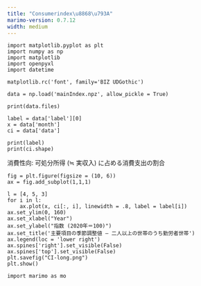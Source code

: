 ```yaml
---
title: "Consumerindex\u8868\u793A"
marimo-version: 0.7.12
width: medium
---
```


```{.python.marimo}
import matplotlib.pyplot as plt
import numpy as np
import matplotlib
import openpyxl
import datetime

matplotlib.rc('font', family='BIZ UDGothic')
```

```{.python.marimo}
data = np.load('mainIndex.npz', allow_pickle = True)

print(data.files)
```

```{.python.marimo}
label = data['label'][0]
x = data['month']
ci = data['data']
```

```{.python.marimo}
print(label)
print(ci.shape)
```

消費性向: 可処分所得 (≒ 実収入) に占める消費支出の割合

```{.python.marimo}
fig = plt.figure(figsize = (10, 6)) 
ax = fig.add_subplot(1,1,1)

l = [4, 5, 3]
for i in l:
    ax.plot(x, ci[:, i], linewidth = .8, label = label[i])
ax.set_ylim(0, 160)
ax.set_xlabel("Year")
ax.set_ylabel("指数 (2020年＝100)")
ax.set_title('主要項目の季節調整値 ― 二人以上の世帯のうち勤労者世帯')
ax.legend(loc = 'lower right')
ax.spines['right'].set_visible(False) 
ax.spines['top'].set_visible(False) 
plt.savefig("CI-long.png")   
plt.show()
```

```{.python.marimo}
import marimo as mo
```